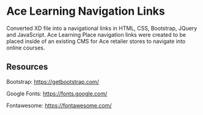 # Ace Learning Navigation Links

Converted XD file into a navigational links in HTML, CSS, Bootstrap, JQuery and JavaScript. Ace Learning Place navigation links were created to be placed inside of an existing CMS for Ace retailer stores to navigate into online courses.
## Resources

Bootstrap: https://getbootstrap.com/

Google Fonts: https://fonts.google.com/

Fontawesome: https://fontawesome.com/



